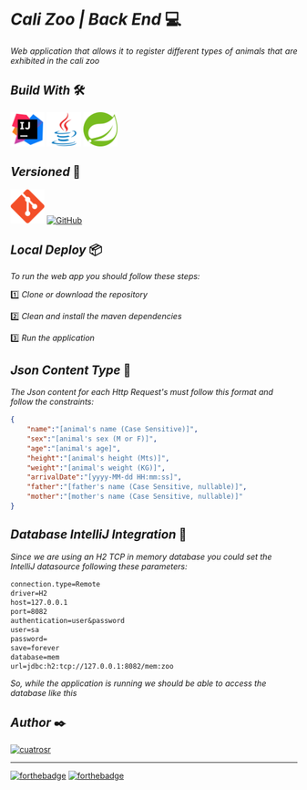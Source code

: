 # ***Cali Zoo | Back End*** 💻️

<p style="text-align: justify">
    <i>Web application that allows it to register different types of animals that are exhibited in the cali zoo</i>
</p>

## ***Build With*** 🛠️

<div style="text-align: left">
    <p>
        <a href="https://www.jetbrains.com/es-es/idea/" target="_blank"> <img alt="IntelliJ Idea" src="https://raw.githubusercontent.com/devicons/devicon/1119b9f84c0290e0f0b38982099a2bd027a48bf1/icons/intellij/intellij-original.svg" height="60" width = "60"></a>
        <a href="https://www.java.com/es/" target="_blank"> <img alt="Java" src="https://raw.githubusercontent.com/devicons/devicon/1119b9f84c0290e0f0b38982099a2bd027a48bf1/icons/java/java-original.svg" height="60" width = "60"></a>
        <a href="https://spring.io" target="_blank"> <img alt="Spring" src="https://raw.githubusercontent.com/devicons/devicon/1119b9f84c0290e0f0b38982099a2bd027a48bf1/icons/spring/spring-original.svg" height="60" width = "60"></a>
    </p>
</div>

## ***Versioned*** 📌

<div style="text-align: left">
    <a href="https://git-scm.com/" target="_blank"> <img src="https://raw.githubusercontent.com/devicons/devicon/2ae2a900d2f041da66e950e4d48052658d850630/icons/git/git-original.svg" height="60" width = "60" alt="Git"></a>
    <a href="https://github.com/" target="_blank"> <img src="https://img.icons8.com/fluency-systems-filled/344/ffffff/github.png" height="60" width = "60" alt="GitHub"></a>
</div>

## ***Local Deploy*** 📦

*To run the web app you should follow these steps:*

1️⃣ *Clone or download the repository*

2️⃣ *Clean and install the maven dependencies*

3️⃣ *Run the application*

## ***Json Content Type*** 📧

*The Json content for each Http Request's must follow this format and follow the constraints:*

```json
{
    "name":"[animal's name (Case Sensitive)]",
    "sex":"[animal's sex (M or F)]",
    "age":"[animal's age]",
    "height":"[animal's height (Mts)]",
    "weight":"[animal's weight (KG)]",
    "arrivalDate":"[yyyy-MM-dd HH:mm:ss]",
    "father":"[father's name (Case Sensitive, nullable)]",
    "mother":"[mother's name (Case Sensitive, nullable)]"
}
```

## ***Database IntelliJ Integration*** 📁

*Since we are using an H2 TCP in memory database you could set the IntelliJ datasource following these parameters:*

```properties
connection.type=Remote
driver=H2
host=127.0.0.1
port=8082
authentication=user&password
user=sa
password=
save=forever
database=mem
url=jdbc:h2:tcp://127.0.0.1:8082/mem:zoo
```

*So, while the application is running we should be able to access the database like this*

## ***Author*** ✒️

<div style="text-align: left">
    <a href="https://github.com/cuatrosr" target="_blank"> <img alt="cuatrosr" src="https://images.weserv.nl/?url=avatars.githubusercontent.com/u/70908378?v=4&h=60&w=60&fit=cover&mask=circle"></a>
</div>

---
[![forthebadge](https://forthebadge.com/images/badges/built-with-love.svg)](https://forthebadge.com)
[![forthebadge](https://forthebadge.com/images/badges/for-you.svg)](https://forthebadge.com)